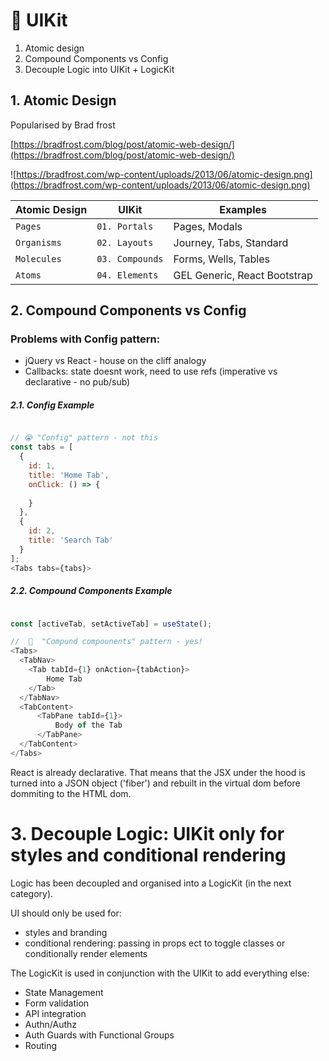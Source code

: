 # 💅 UIKit

1. Atomic design
2. Compound Components vs Config
3. Decouple Logic into UIKit + LogicKit 

## 1. Atomic Design

Popularised by Brad frost

[https://bradfrost.com/blog/post/atomic-web-design/](https://bradfrost.com/blog/post/atomic-web-design/)

![https://bradfrost.com/wp-content/uploads/2013/06/atomic-design.png](https://bradfrost.com/wp-content/uploads/2013/06/atomic-design.png)

| Atomic Design | UIKit           | Examples                     |
| --- | --- | --- |
| `Pages`       | `01. Portals`   | Pages, Modals                |
| `Organisms`   | `02. Layouts`   | Journey, Tabs, Standard                |
| `Molecules`   | `03. Compounds` | Forms, Wells, Tables                  |
| `Atoms`       | `04. Elements`  | GEL Generic, React Bootstrap |

## 2. Compound Components vs Config

### Problems with Config pattern:
* jQuery vs React - house on the cliff analogy 
* Callbacks: state doesnt work, need to use refs (imperative vs declarative - no pub/sub)


##### 2.1. Config Example 
```js

// 😭 "Config" pattern - not this
const tabs = [
  {
    id: 1,
    title: 'Home Tab',
    onClick: () => {
      
    }
  },
  {
    id: 2,
    title: 'Search Tab'
  }
];
<Tabs tabs={tabs}>

```


##### 2.2. Compound Components Example 
```js

const [activeTab, setActiveTab] = useState(); 

//  🤑  "Compund compounents" pattern - yes!
<Tabs>
  <TabNav>
    <Tab tabId={1} onAction={tabAction}>
        Home Tab
    </Tab>
  </TabNav>
  <TabContent>
      <TabPane tabId={1}>
          Body of the Tab
      </TabPane>
  </TabContent>
</Tabs>

```

React is already declarative. That means that the JSX under the hood is turned into a JSON object ('fiber') and rebuilt in the virtual dom before dommiting to the HTML dom. 

# 3. Decouple Logic: UIKit only for styles and conditional rendering
Logic has been decoupled and organised into a LogicKit (in the next category).

UI should only be used for: 
* styles and branding 
* conditional rendering: passing in props ect to toggle classes or conditionally render elements 

The LogicKit is used in conjunction with the UIKit to add everything else: 
* State Management 
* Form validation 
* API integration
* Authn/Authz
* Auth Guards with Functional Groups 
* Routing 

